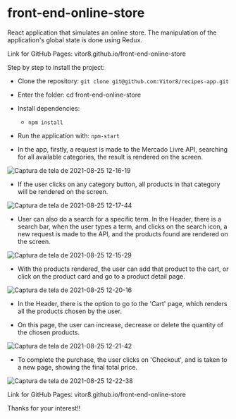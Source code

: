 # front-end-online-store

React application that simulates an online store. The manipulation of the application's global state is done using Redux.

Link for GitHub Pages: vitor8.github.io/front-end-online-store

Step by step to install the project:

- Clone the repository: `git clone git@github.com:Vitor8/recipes-app.git`
- Enter the folder: cd front-end-online-store
- Install dependencies:
  - `npm install`
- Run the application with: `npm-start`

- In the app, firstly, a request is made to the Mercado Livre API, searching for all available categories, the result is rendered on the screen.

![Captura de tela de 2021-08-25 12-16-19](https://user-images.githubusercontent.com/24492328/130817744-2e944416-d98f-4ce4-94c3-380c30c8e47a.png)

- If the user clicks on any category button, all products in that category will be rendered on the screen.

![Captura de tela de 2021-08-25 12-17-44](https://user-images.githubusercontent.com/24492328/130817990-3af8cb53-f899-4c7a-b133-aa77e22f2fbe.png)

- User can also do a search for a specific term. In the Header, there is a search bar, when the user types a term, and clicks on the search icon, a new request is made to the API, and the products found are rendered on the screen.

![Captura de tela de 2021-08-25 12-15-29](https://user-images.githubusercontent.com/24492328/130818218-a2bfd6eb-9e79-42b6-aa47-d990d13061ed.png)

- With the products rendered, the user can add that product to the cart, or click on the product card and go to a product detail page.

![Captura de tela de 2021-08-25 12-20-16](https://user-images.githubusercontent.com/24492328/130818423-94736792-2dfb-42a1-87ff-f124520c918c.png)

- In the Header, there is the option to go to the 'Cart' page, which renders all the products chosen by the user.

- On this page, the user can increase, decrease or delete the quantity of the chosen products.

![Captura de tela de 2021-08-25 12-21-42](https://user-images.githubusercontent.com/24492328/130818603-69da7a18-a759-4a75-af68-a86be609e752.png)

- To complete the purchase, the user clicks on 'Checkout', and is taken to a new page, showing the final total price.

![Captura de tela de 2021-08-25 12-22-38](https://user-images.githubusercontent.com/24492328/130818765-e49b8f12-fc6c-4b77-b611-b7ef26e2fa93.png)

Link for GitHub Pages: vitor8.github.io/front-end-online-store

Thanks for your interest!!
